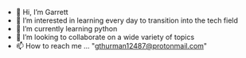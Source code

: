 - 👋 Hi, I’m Garrett
- 👀 I’m interested in learning every day to transition into the tech field
- 🌱 I’m currently learning python
- 💞️ I’m looking to collaborate on a wide variety of topics
- 📫 How to reach me ... "gthurman12487@protonmail.com"

<!---
isthatGurt/isthatGurt is a ✨ special ✨ repository because its `README.md` (this file) appears on your GitHub profile.
You can click the Preview link to take a look at your changes.
--->
